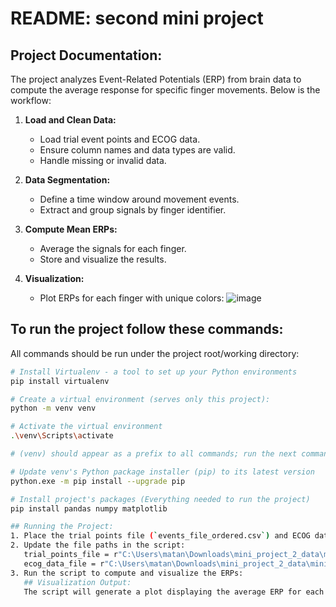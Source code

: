 # README: second mini project

## Project Documentation:
The project analyzes Event-Related Potentials (ERP) from brain data to compute the average response for specific finger movements. Below is the workflow:

1. **Load and Clean Data:**
   - Load trial event points and ECOG data.
   - Ensure column names and data types are valid.
   - Handle missing or invalid data.

2. **Data Segmentation:**
   - Define a time window around movement events.
   - Extract and group signals by finger identifier.

3. **Compute Mean ERPs:**
   - Average the signals for each finger.
   - Store and visualize the results.

4. **Visualization:**
   - Plot ERPs for each finger with unique colors:
     ![image](https://github.com/user-attachments/assets/3292e25c-42b2-4f20-a4db-f205afd8657c)

## To run the project follow these commands:
All commands should be run under the project root/working directory:

```bash
# Install Virtualenv - a tool to set up your Python environments
pip install virtualenv

# Create a virtual environment (serves only this project):
python -m venv venv

# Activate the virtual environment
.\venv\Scripts\activate

# (venv) should appear as a prefix to all commands; run the next command after activating venv

# Update venv's Python package installer (pip) to its latest version
python.exe -m pip install --upgrade pip

# Install project's packages (Everything needed to run the project)
pip install pandas numpy matplotlib

## Running the Project:
1. Place the trial points file (`events_file_ordered.csv`) and ECOG data file (`brain_data_channel_one.csv`) in the working directory.
2. Update the file paths in the script:
   trial_points_file = r"C:\Users\matan\Downloads\mini_project_2_data\mini_project_2_data\events_file_ordered.csv"
   ecog_data_file = r"C:\Users\matan\Downloads\mini_project_2_data\mini_project_2_data\brain_data_channel_one.csv"
3. Run the script to compute and visualize the ERPs:
   ## Visualization Output:
   The script will generate a plot displaying the average ERP for each finger movement over time, with distinct colors for each finger.
   ```


